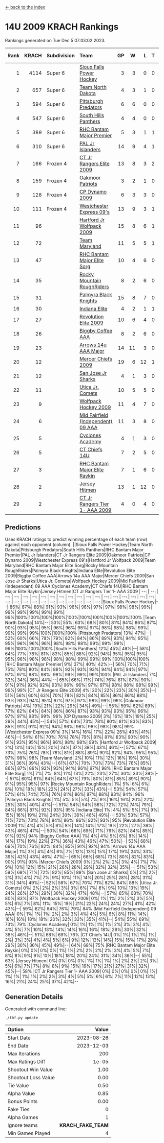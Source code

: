 [<- back to the index](readme.md)
# 14U 2009 KRACH Rankings
Rankings generated on Tue Dec  5 07:03:02 2023.

Rank|KRACH|Subdivision|Team|GP|W|L|T|OTW|OTL|SoS|Exp Wins|Win Diff
---:|---:|:---|:---|---:|---:|---:|---:|---:|---:|---:|---:|---:
1|4114|Super 6|[Sioux Falls Power Hockey](https://gamesheetstats.com/seasons/3664/teams/140999/schedule)|3|3|0|0|0|0|180|3.8|-0.0
2|657|Super 6|[Team North Dakota](https://gamesheetstats.com/seasons/3664/teams/141001/schedule)|4|3|1|0|0|0|868|3.8|-0.0
3|594|Super 6|[Pittsburgh Predators](https://gamesheetstats.com/seasons/3664/teams/140995/schedule)|6|6|0|0|0|0|13|6.8|-0.0
4|547|Super 6|[South Hills Panthers](https://gamesheetstats.com/seasons/3664/teams/160166/schedule)|4|4|0|0|0|0|17|4.9|0.0
5|389|Super 6|[RHC Bantam Major Premier](https://gamesheetstats.com/seasons/3664/teams/140984/schedule)|5|3|1|1|0|0|171|4.4|0.0
6|310|Super 6|[PAL Jr Islanders](https://gamesheetstats.com/seasons/3664/teams/140990/schedule)|14|9|4|1|0|0|247|10.4|0.0
7|166|Frozen 4|[CT Jr Rangers Elite 2009](https://gamesheetstats.com/seasons/3664/teams/140980/schedule)|13|8|3|2|1|0|113|9.9|0.0
8|159|Frozen 4|[Oakmoor Patriots](https://gamesheetstats.com/seasons/3664/teams/141002/schedule)|3|2|1|0|1|0|180|2.8|-0.0
9|128|Frozen 4|[CP Dynamo 2009](https://gamesheetstats.com/seasons/3664/teams/140991/schedule)|6|3|3|0|0|0|144|3.9|0.0
10|111|Frozen 4|[Westchester Express 09's](https://gamesheetstats.com/seasons/3664/teams/140992/schedule)|13|9|3|1|1|1|62|10.4|0.0
11|96||[Hartford Jr Wolfpack 2009](https://gamesheetstats.com/seasons/3664/teams/140979/schedule)|15|8|6|1|1|0|106|9.4|0.0
12|72||[Team Maryland](https://gamesheetstats.com/seasons/3664/teams/140998/schedule)|11|5|5|1|0|0|120|6.4|0.0
13|47||[RHC Bantam Major Elite Sorg](https://gamesheetstats.com/seasons/3664/teams/140985/schedule)|10|4|6|0|0|0|120|4.9|0.0
14|35||[Rocky Mountain RoughRiders](https://gamesheetstats.com/seasons/3664/teams/144346/schedule)|8|2|6|0|0|0|615|2.8|-0.0
15|31||[Palmyra Black Knights](https://gamesheetstats.com/seasons/3664/teams/140997/schedule)|15|8|7|0|0|0|126|8.9|0.0
16|30||[Indiana Elite](https://gamesheetstats.com/seasons/3664/teams/144344/schedule)|4|2|1|1|0|0|17|3.4|0.0
17|27||[Revolution Elite 2009](https://gamesheetstats.com/seasons/3664/teams/140996/schedule)|10|6|4|0|0|0|35|6.9|0.0
18|26||[Biggby Coffee AAA](https://gamesheetstats.com/seasons/3664/teams/144343/schedule)|8|2|6|0|0|1|636|2.8|-0.0
19|23||[Arrows 14u AAA Major](https://gamesheetstats.com/seasons/3664/teams/140993/schedule)|14|11|3|0|0|0|12|11.9|0.0
20|12||[Mercer Chiefs 2009](https://gamesheetstats.com/seasons/3664/teams/140987/schedule)|19|6|12|1|1|2|75|7.4|0.0
21|12||[San Jose Jr Sharks](https://gamesheetstats.com/seasons/3664/teams/141003/schedule)|4|1|3|0|0|0|125|1.9|0.0
22|11||[Utica Jr. Comets](https://gamesheetstats.com/seasons/3664/teams/140994/schedule)|10|5|5|0|0|0|115|5.9|0.0
23|9||[Wolfpack Hockey 2009](https://gamesheetstats.com/seasons/3664/teams/140986/schedule)|11|4|7|0|0|1|39|4.9|0.0
24|6||[Mid Fairfield (Independent) 09 AAA](https://gamesheetstats.com/seasons/3664/teams/140981/schedule)|11|3|8|0|0|0|30|3.9|0.0
25|5||[Cyclones Academy](https://gamesheetstats.com/seasons/3664/teams/140978/schedule)|4|1|3|0|0|0|17|1.9|0.0
26|5||[CT Chiefs 14U](https://gamesheetstats.com/seasons/3664/teams/140982/schedule)|7|2|5|0|0|0|19|2.9|0.0
27|3||[RHC Bantam Major Elite Raykin](https://gamesheetstats.com/seasons/3664/teams/140989/schedule)|7|1|6|0|0|0|13|1.9|0.0
28|2||[Jersey Hitmen](https://gamesheetstats.com/seasons/3664/teams/140988/schedule)|13|1|12|0|0|0|105|1.9|0.0
29|2||[CT Jr Rangers Tier 1- AAA 2009](https://gamesheetstats.com/seasons/3664/teams/140983/schedule)|4|0|4|0|0|0|13|0.9|0.0

## Predictions
Uses KRACH ratings to predict winning percentage of each team (row) against each opponent (column).
||Sioux Falls Power Hockey|Team North Dakota|Pittsburgh Predators|South Hills Panthers|RHC Bantam Major Premier|PAL Jr Islanders|CT Jr Rangers Elite 2009|Oakmoor Patriots|CP Dynamo 2009|Westchester Express 09's|Hartford Jr Wolfpack 2009|Team Maryland|RHC Bantam Major Elite Sorg|Rocky Mountain RoughRiders|Palmyra Black Knights|Indiana Elite|Revolution Elite 2009|Biggby Coffee AAA|Arrows 14u AAA Major|Mercer Chiefs 2009|San Jose Jr Sharks|Utica Jr. Comets|Wolfpack Hockey 2009|Mid Fairfield (Independent) 09 AAA|Cyclones Academy|CT Chiefs 14U|RHC Bantam Major Elite Raykin|Jersey Hitmen|CT Jr Rangers Tier 1- AAA 2009
| --: | --: | --: | --: | --: | --: | --: | --: | --: | --: | --: | --: | --: | --: | --: | --: | --: | --: | --: | --: | --: | --: | --: | --: | --: | --: | --: | --: | --: | --: 
|Sioux Falls Power Hockey|--| 86%| 87%| 88%| 91%| 93%| 96%| 96%| 97%| 97%| 98%| 98%| 99%| 99%| 99%| 99%| 99%| 99%| 99%|100%|100%|100%|100%|100%|100%|100%|100%|100%|100%
|Team North Dakota| 14%|--| 53%| 55%| 63%| 68%| 80%| 81%| 84%| 86%| 87%| 90%| 93%| 95%| 95%| 96%| 96%| 96%| 97%| 98%| 98%| 98%| 99%| 99%| 99%| 99%|100%|100%|100%
|Pittsburgh Predators| 13%| 47%|--| 52%| 60%| 66%| 78%| 79%| 82%| 84%| 86%| 89%| 93%| 94%| 95%| 95%| 96%| 96%| 96%| 98%| 98%| 98%| 99%| 99%| 99%| 99%|100%|100%|100%
|South Hills Panthers| 12%| 45%| 48%|--| 58%| 64%| 77%| 78%| 81%| 83%| 85%| 88%| 92%| 94%| 95%| 95%| 95%| 95%| 96%| 98%| 98%| 98%| 98%| 99%| 99%| 99%|100%|100%|100%
|RHC Bantam Major Premier|  9%| 37%| 40%| 42%|--| 56%| 70%| 71%| 75%| 78%| 80%| 84%| 89%| 92%| 93%| 93%| 94%| 94%| 94%| 97%| 97%| 97%| 98%| 98%| 99%| 99%| 99%| 99%|100%
|PAL Jr Islanders|  7%| 32%| 34%| 36%| 44%|--| 65%| 66%| 71%| 74%| 76%| 81%| 87%| 90%| 91%| 91%| 92%| 92%| 93%| 96%| 96%| 97%| 97%| 98%| 98%| 98%| 99%| 99%| 99%
|CT Jr Rangers Elite 2009|  4%| 20%| 22%| 23%| 30%| 35%|--| 51%| 56%| 60%| 63%| 70%| 78%| 82%| 84%| 85%| 86%| 86%| 88%| 93%| 93%| 94%| 95%| 97%| 97%| 97%| 98%| 99%| 99%
|Oakmoor Patriots|  4%| 19%| 21%| 22%| 29%| 34%| 49%|--| 55%| 59%| 62%| 69%| 77%| 82%| 84%| 84%| 86%| 86%| 87%| 93%| 93%| 93%| 95%| 96%| 97%| 97%| 98%| 99%| 99%
|CP Dynamo 2009|  3%| 16%| 18%| 19%| 25%| 29%| 44%| 45%|--| 54%| 57%| 64%| 73%| 78%| 80%| 81%| 83%| 83%| 85%| 91%| 91%| 92%| 94%| 96%| 96%| 96%| 98%| 98%| 99%
|Westchester Express 09's|  3%| 14%| 16%| 17%| 22%| 26%| 40%| 41%| 46%|--| 54%| 61%| 70%| 76%| 78%| 79%| 81%| 81%| 83%| 90%| 90%| 91%| 93%| 95%| 96%| 96%| 98%| 98%| 99%
|Hartford Jr Wolfpack 2009|  2%| 13%| 14%| 15%| 20%| 24%| 37%| 38%| 43%| 46%|--| 57%| 67%| 73%| 75%| 76%| 78%| 78%| 81%| 88%| 89%| 90%| 92%| 94%| 95%| 95%| 97%| 98%| 98%
|Team Maryland|  2%| 10%| 11%| 12%| 16%| 19%| 30%| 31%| 36%| 39%| 43%|--| 61%| 67%| 70%| 70%| 73%| 73%| 76%| 85%| 86%| 87%| 89%| 92%| 93%| 94%| 96%| 97%| 98%
|RHC Bantam Major Elite Sorg|  1%|  7%|  7%|  8%| 11%| 13%| 22%| 23%| 27%| 30%| 33%| 39%|--| 57%| 60%| 61%| 64%| 64%| 67%| 79%| 80%| 81%| 85%| 89%| 90%| 91%| 95%| 95%| 97%
|Rocky Mountain RoughRiders|  1%|  5%|  6%|  6%|  8%| 10%| 18%| 18%| 22%| 24%| 27%| 33%| 43%|--| 53%| 54%| 57%| 57%| 61%| 74%| 75%| 76%| 81%| 86%| 87%| 88%| 93%| 94%| 96%
|Palmyra Black Knights|  1%|  5%|  5%|  5%|  7%|  9%| 16%| 16%| 20%| 22%| 25%| 30%| 40%| 47%|--| 51%| 54%| 54%| 58%| 72%| 72%| 74%| 79%| 84%| 86%| 87%| 92%| 93%| 95%
|Indiana Elite|  1%|  4%|  5%|  5%|  7%|  9%| 15%| 16%| 19%| 21%| 24%| 30%| 39%| 46%| 49%|--| 53%| 53%| 57%| 71%| 72%| 73%| 78%| 84%| 86%| 86%| 92%| 93%| 95%
|Revolution Elite 2009|  1%|  4%|  4%|  5%|  6%|  8%| 14%| 14%| 17%| 19%| 22%| 27%| 36%| 43%| 46%| 47%|--| 50%| 54%| 68%| 69%| 71%| 76%| 82%| 84%| 85%| 91%| 92%| 94%
|Biggby Coffee AAA|  1%|  4%|  4%|  5%|  6%|  8%| 14%| 14%| 17%| 19%| 22%| 27%| 36%| 43%| 46%| 47%| 50%|--| 53%| 68%| 69%| 70%| 76%| 82%| 84%| 85%| 91%| 92%| 94%
|Arrows 14u AAA Major|  1%|  3%|  4%|  4%|  6%|  7%| 12%| 13%| 15%| 17%| 19%| 24%| 33%| 39%| 42%| 43%| 46%| 47%|--| 65%| 66%| 68%| 73%| 80%| 82%| 83%| 90%| 91%| 93%
|Mercer Chiefs 2009|  0%|  2%|  2%|  2%|  3%|  4%|  7%|  7%|  9%| 10%| 12%| 15%| 21%| 26%| 28%| 29%| 32%| 32%| 35%|--| 51%| 53%| 59%| 68%| 71%| 72%| 82%| 85%| 89%
|San Jose Jr Sharks|  0%|  2%|  2%|  2%|  3%|  4%|  7%|  7%|  9%| 10%| 11%| 14%| 20%| 25%| 28%| 28%| 31%| 31%| 34%| 49%|--| 52%| 58%| 67%| 70%| 71%| 82%| 84%| 88%
|Utica Jr. Comets|  0%|  2%|  2%|  2%|  3%|  3%|  6%|  7%|  8%|  9%| 10%| 13%| 19%| 24%| 26%| 27%| 29%| 30%| 32%| 47%| 48%|--| 57%| 65%| 68%| 70%| 80%| 83%| 87%
|Wolfpack Hockey 2009|  0%|  1%|  1%|  2%|  2%|  3%|  5%|  5%|  6%|  7%|  8%| 11%| 15%| 19%| 21%| 22%| 24%| 24%| 27%| 41%| 42%| 43%|--| 59%| 62%| 64%| 76%| 79%| 84%
|Mid Fairfield (Independent) 09 AAA|  0%|  1%|  1%|  1%|  2%|  2%|  3%|  4%|  4%|  5%|  6%|  8%| 11%| 14%| 16%| 16%| 18%| 18%| 20%| 32%| 33%| 35%| 41%|--| 54%| 55%| 69%| 73%| 79%
|Cyclones Academy|  0%|  1%|  1%|  1%|  1%|  2%|  3%|  3%|  4%|  4%|  5%|  7%| 10%| 13%| 14%| 14%| 16%| 16%| 18%| 29%| 30%| 32%| 38%| 46%|--| 51%| 66%| 69%| 76%
|CT Chiefs 14U|  0%|  1%|  1%|  1%|  1%|  2%|  3%|  3%|  4%|  4%|  5%|  6%|  9%| 12%| 13%| 14%| 15%| 15%| 17%| 28%| 29%| 30%| 36%| 45%| 49%|--| 64%| 68%| 75%
|RHC Bantam Major Elite Raykin|  0%|  0%|  0%|  0%|  1%|  1%|  2%|  2%|  2%|  2%|  3%|  4%|  5%|  7%|  8%|  8%|  9%|  9%| 10%| 18%| 18%| 20%| 24%| 31%| 34%| 36%|--| 55%| 63%
|Jersey Hitmen|  0%|  0%|  0%|  0%|  1%|  1%|  1%|  1%|  2%|  2%|  2%|  3%|  5%|  6%|  7%|  7%|  8%|  8%|  9%| 15%| 16%| 17%| 21%| 27%| 31%| 32%| 45%|--| 58%
|CT Jr Rangers Tier 1- AAA 2009|  0%|  0%|  0%|  0%|  0%|  1%|  1%|  1%|  1%|  1%|  2%|  2%|  3%|  4%|  5%|  5%|  6%|  6%|  7%| 11%| 12%| 13%| 16%| 21%| 24%| 25%| 37%| 42%|--

## Generation Details

Generated with command line:
```
./thf.py update
```

| Option | Value |
| :----- | ----: |
| Start Date | 2023-08-26 |
| End Date | 2023-12-03 |
| Max Iterations | 200 |
| Max Ratings Diff | 1e-05 |
| Shootout Win Value | 1.00 |
| Shootout Loss Value | 0.00 |
| Tie Value | 0.50 |
| Alpha Value | 0.85 |
| Bonus Points | 0.00 |
| Fake Ties | 0 |
| Alpha Games | 1 |
| Ignore teams | __KRACH_FAKE_TEAM__ |
| Min Games Played | 4 |

